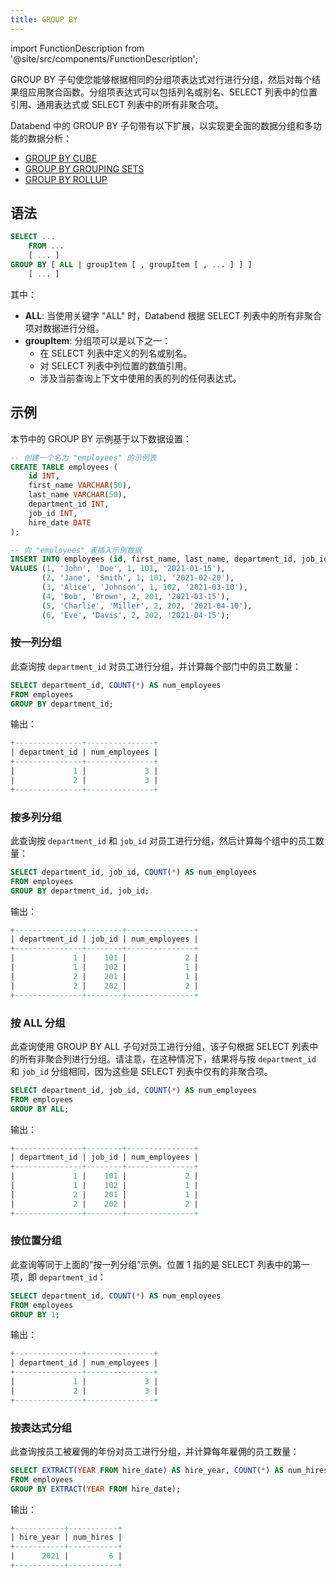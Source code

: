 ```yaml
---
title: GROUP BY
---
```

import FunctionDescription from '@site/src/components/FunctionDescription';

<FunctionDescription description="引入或更新: v1.2.32"/>

GROUP BY 子句使您能够根据相同的分组项表达式对行进行分组，然后对每个结果组应用聚合函数。分组项表达式可以包括列名或别名、SELECT 列表中的位置引用、通用表达式或 SELECT 列表中的所有非聚合项。

Databend 中的 GROUP BY 子句带有以下扩展，以实现更全面的数据分组和多功能的数据分析：

- [GROUP BY CUBE](group-by-cube.md)
- [GROUP BY GROUPING SETS](group-by-grouping-sets.md)
- [GROUP BY ROLLUP](group-by-rollup.md)

## 语法

```sql
SELECT ...
    FROM ...
    [ ... ]
GROUP BY [ ALL | groupItem [ , groupItem [ , ... ] ] ]
    [ ... ]
```

其中：

- **ALL**: 当使用关键字 "ALL" 时，Databend 根据 SELECT 列表中的所有非聚合项对数据进行分组。
- **groupItem**: 分组项可以是以下之一：
    - 在 SELECT 列表中定义的列名或别名。
    - 对 SELECT 列表中列位置的数值引用。
    - 涉及当前查询上下文中使用的表的列的任何表达式。

## 示例

本节中的 GROUP BY 示例基于以下数据设置：

```sql
-- 创建一个名为 "employees" 的示例表
CREATE TABLE employees (
    id INT,
    first_name VARCHAR(50),
    last_name VARCHAR(50),
    department_id INT,
    job_id INT,
    hire_date DATE
);

-- 向 "employees" 表插入示例数据
INSERT INTO employees (id, first_name, last_name, department_id, job_id, hire_date)
VALUES (1, 'John', 'Doe', 1, 101, '2021-01-15'),
       (2, 'Jane', 'Smith', 1, 101, '2021-02-20'),
       (3, 'Alice', 'Johnson', 1, 102, '2021-03-10'),
       (4, 'Bob', 'Brown', 2, 201, '2021-03-15'),
       (5, 'Charlie', 'Miller', 2, 202, '2021-04-10'),
       (6, 'Eve', 'Davis', 2, 202, '2021-04-15');
```

### 按一列分组

此查询按 `department_id` 对员工进行分组，并计算每个部门中的员工数量：
```sql
SELECT department_id, COUNT(*) AS num_employees
FROM employees
GROUP BY department_id;
```

输出：
```sql
+---------------+---------------+
| department_id | num_employees |
+---------------+---------------+
|             1 |             3 |
|             2 |             3 |
+---------------+---------------+
```

### 按多列分组

此查询按 `department_id` 和 `job_id` 对员工进行分组，然后计算每个组中的员工数量：
```sql
SELECT department_id, job_id, COUNT(*) AS num_employees
FROM employees
GROUP BY department_id, job_id;
```

输出：
```sql
+---------------+--------+---------------+
| department_id | job_id | num_employees |
+---------------+--------+---------------+
|             1 |    101 |             2 |
|             1 |    102 |             1 |
|             2 |    201 |             1 |
|             2 |    202 |             2 |
+---------------+--------+---------------+
```

### 按 ALL 分组

此查询使用 GROUP BY ALL 子句对员工进行分组，该子句根据 SELECT 列表中的所有非聚合列进行分组。请注意，在这种情况下，结果将与按 `department_id` 和 `job_id` 分组相同，因为这些是 SELECT 列表中仅有的非聚合项。

```sql
SELECT department_id, job_id, COUNT(*) AS num_employees
FROM employees
GROUP BY ALL;
```

输出：
```sql
+---------------+--------+---------------+
| department_id | job_id | num_employees |
+---------------+--------+---------------+
|             1 |    101 |             2 |
|             1 |    102 |             1 |
|             2 |    201 |             1 |
|             2 |    202 |             2 |
+---------------+--------+---------------+
```

### 按位置分组

此查询等同于上面的“按一列分组”示例。位置 1 指的是 SELECT 列表中的第一项，即 `department_id`：
```sql
SELECT department_id, COUNT(*) AS num_employees
FROM employees
GROUP BY 1;
```

输出：
```sql
+---------------+---------------+
| department_id | num_employees |
+---------------+---------------+
|             1 |             3 |
|             2 |             3 |
+---------------+---------------+
```

### 按表达式分组

此查询按员工被雇佣的年份对员工进行分组，并计算每年雇佣的员工数量：
```sql
SELECT EXTRACT(YEAR FROM hire_date) AS hire_year, COUNT(*) AS num_hires
FROM employees
GROUP BY EXTRACT(YEAR FROM hire_date);
```

输出：
```sql
+-----------+-----------+
| hire_year | num_hires |
+-----------+-----------+
|      2021 |         6 |
+-----------+-----------+
```